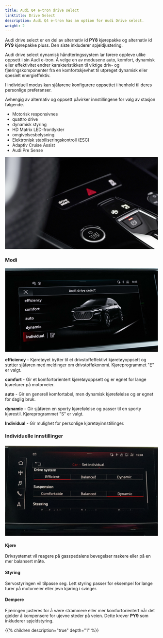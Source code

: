 ```yaml
---
title: Audi Q4 e-tron drive select 
linktitle: Drive Select
description: Audi Q4 e-tron has an option for Audi Drive select.
weight: 2
---
```

Audi drive select er en del av alternativ id **PY8** kjørepakke og alternativ id **PY9** kjørepakke pluss. Den siste inkluderer spjeldjustering.

Audi drive select dynamisk håndteringssystem lar førere oppleve ulike oppsett i sin Audi e-tron.
Å velge en av modusene auto, komfort, dynamisk eller effektivitet endrer karakteristikken til viktige driv- og fjæringskomponenter fra en komfortskjevhet til utpreget dynamisk eller spesielt energieffektiv.

I individuell modus kan sjåførene konfigurere oppsettet i henhold til deres personlige preferanser.

Avhengig av alternativ og oppsett påvirker innstillingene for valg av stasjon følgende.

- Motorisk responsivnes
- quattro drive
- dynamisk styring
- HD Matrix LED-frontlykter
- omgivelsesbelysning
- Elektronisk stabiliseringskontroll (ESC)
- Adaptiv Cruise Assist
- Audi Pre Sense

![Drive Select](driveselectbuttons.jpg "Drive Select er tilgjengelig som separate knapper og fra MMI")

### Modi

![Drive Select Menu](driveselectmenu.jpg "Drive Select-meny i MMI")

**efficiency** - Kjøretøyet bytter til et drivstoffeffektivt kjøretøyoppsett og støtter sjåføren med meldinger om drivstofføkonomi. Kjøreprogrammet "E" er valgt.

**comfort** - Gir et komfortorientert kjøretøyoppsett og er egnet for lange kjøreturer på motorveier.

**auto** - Gir en generell komfortabel, men dynamisk kjørefølelse og er egnet for daglig bruk.

**dynamic** - Gir sjåføren en sporty kjørefølelse og passer til en sporty kjørestil. Kjøreprogrammet "S" er valgt.

**Individual** - Gir mulighet for personlige kjøretøyinnstillinger.

### Individuelle innstillinger

![Individuelle innstillinger](individualsettings.jpg "Individuelle innstillinger")

#### Kjøre

Drivsystemet vil reagere på gasspedalens bevegelser raskere eller på en mer balansert måte.

#### Styring

Servostyringen vil tilpasse seg. Lett styring passer for eksempel for lange turer på motorveier eller jevn kjøring i svinger.

#### Dempere

Fjæringen justeres for å være strammere eller mer komfortorientert når det gjelder å kompensere for ujevne steder på veien.
Dette krever **PY9** som inkluderer spjeldstyring.

{{% children description="true" depth="1" %}}
